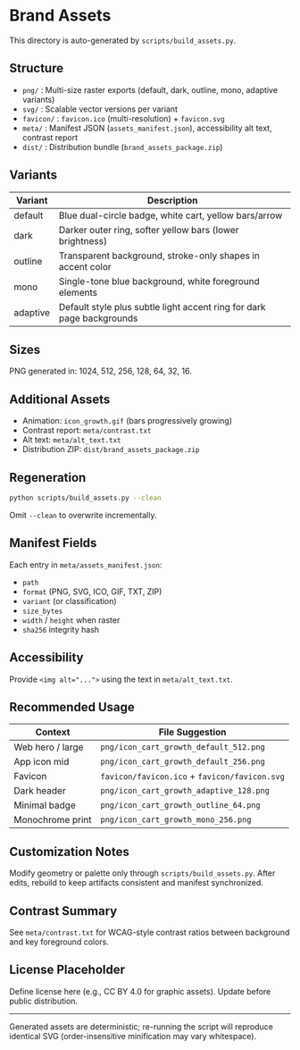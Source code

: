 # Brand Assets

This directory is auto-generated by `scripts/build_assets.py`.

## Structure
- `png/` : Multi-size raster exports (default, dark, outline, mono, adaptive variants)
- `svg/` : Scalable vector versions per variant
- `favicon/` : `favicon.ico` (multi-resolution) + `favicon.svg`
- `meta/` : Manifest JSON (`assets_manifest.json`), accessibility alt text, contrast report
- `dist/` : Distribution bundle (`brand_assets_package.zip`)

## Variants
| Variant   | Description |
|-----------|-------------|
| default   | Blue dual-circle badge, white cart, yellow bars/arrow |
| dark      | Darker outer ring, softer yellow bars (lower brightness) |
| outline   | Transparent background, stroke-only shapes in accent color |
| mono      | Single-tone blue background, white foreground elements |
| adaptive  | Default style plus subtle light accent ring for dark page backgrounds |

## Sizes
PNG generated in: 1024, 512, 256, 128, 64, 32, 16.

## Additional Assets
- Animation: `icon_growth.gif` (bars progressively growing)
- Contrast report: `meta/contrast.txt`
- Alt text: `meta/alt_text.txt`
- Distribution ZIP: `dist/brand_assets_package.zip`

## Regeneration
```bash
python scripts/build_assets.py --clean
```
Omit `--clean` to overwrite incrementally.

## Manifest Fields
Each entry in `meta/assets_manifest.json`:
- `path`
- `format` (PNG, SVG, ICO, GIF, TXT, ZIP)
- `variant` (or classification)
- `size_bytes`
- `width` / `height` when raster
- `sha256` integrity hash

## Accessibility
Provide `<img alt="...">` using the text in `meta/alt_text.txt`.

## Recommended Usage
| Context | File Suggestion |
|---------|-----------------|
| Web hero / large | `png/icon_cart_growth_default_512.png` |
| App icon mid | `png/icon_cart_growth_default_256.png` |
| Favicon | `favicon/favicon.ico` + `favicon/favicon.svg` |
| Dark header | `png/icon_cart_growth_adaptive_128.png` |
| Minimal badge | `png/icon_cart_growth_outline_64.png` |
| Monochrome print | `png/icon_cart_growth_mono_256.png` |

## Customization Notes
Modify geometry or palette only through `scripts/build_assets.py`. After edits, rebuild to keep artifacts consistent and manifest synchronized.

## Contrast Summary
See `meta/contrast.txt` for WCAG-style contrast ratios between background and key foreground colors.

## License Placeholder
Define license here (e.g., CC BY 4.0 for graphic assets). Update before public distribution.

---
Generated assets are deterministic; re-running the script will reproduce identical SVG (order-insensitive minification may vary whitespace).